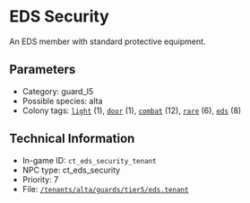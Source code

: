 # EDS Security

An EDS member with standard protective equipment.

## Parameters

- Category: guard_l5
- Possible species: alta
- Colony tags: [`light`](https://ceterai.github.io/MyEnternia/Wiki/Tags/Light) (1), [`door`](https://ceterai.github.io/MyEnternia/Wiki/Tags/Door) (1), [`combat`](https://ceterai.github.io/MyEnternia/Wiki/Tags/Combat) (12), [`rare`](https://ceterai.github.io/MyEnternia/Wiki/Tags/Rare) (6), [`eds`](https://ceterai.github.io/MyEnternia/Wiki/Tags/Eds) (8)

## Technical Information

- In-game ID: `ct_eds_security_tenant`
- NPC type: ct_eds_security
- Priority: 7
- File: [`/tenants/alta/guards/tier5/eds.tenant`](https://github.com/Ceterai/Enternia/blob/main/tenants/alta/guards/tier5/eds.tenant)
